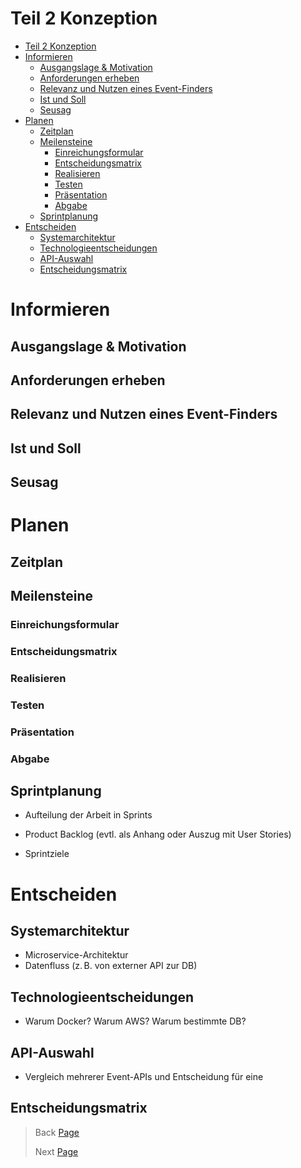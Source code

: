 # Teil 2 Konzeption

- [Teil 2 Konzeption](#teil-2-konzeption)
- [Informieren](#informieren)
  - [Ausgangslage \& Motivation](#ausgangslage--motivation)
  - [Anforderungen erheben](#anforderungen-erheben)
  - [Relevanz und Nutzen eines Event-Finders](#relevanz-und-nutzen-eines-event-finders)
  - [Ist und Soll](#ist-und-soll)
  - [Seusag](#seusag)
- [Planen](#planen)
  - [Zeitplan](#zeitplan)
  - [Meilensteine](#meilensteine)
    - [Einreichungsformular](#einreichungsformular)
    - [Entscheidungsmatrix](#entscheidungsmatrix)
    - [Realisieren](#realisieren)
    - [Testen](#testen)
    - [Präsentation](#präsentation)
    - [Abgabe](#abgabe)
  - [Sprintplanung](#sprintplanung)
- [Entscheiden](#entscheiden)
  - [Systemarchitektur](#systemarchitektur)
  - [Technologieentscheidungen](#technologieentscheidungen)
  - [API-Auswahl](#api-auswahl)
  - [Entscheidungsmatrix](#entscheidungsmatrix-1)


# Informieren
## Ausgangslage & Motivation
## Anforderungen erheben
## Relevanz und Nutzen eines Event-Finders
## Ist und Soll
## Seusag

# Planen
## Zeitplan
## Meilensteine
### Einreichungsformular
### Entscheidungsmatrix
### Realisieren
### Testen
### Präsentation
### Abgabe

## Sprintplanung

- Aufteilung der Arbeit in Sprints

- Product Backlog (evtl. als Anhang oder Auszug mit User Stories)

- Sprintziele

# Entscheiden
## Systemarchitektur

- Microservice-Architektur
- Datenfluss (z. B. von externer API zur DB)

## Technologieentscheidungen

- Warum Docker? Warum AWS? Warum bestimmte DB?

## API-Auswahl
- Vergleich mehrerer Event-APIs und Entscheidung für eine

## Entscheidungsmatrix



> Back [Page](https://github.com/lauradubach/Semesterarbeit3/blob/main/Sites/Teil%202%20Konzeption.md)
>
> Next [Page](https://github.com/lauradubach/Semesterarbeit3/blob/main/Sites/Teil%201%20Initialisierung.md)